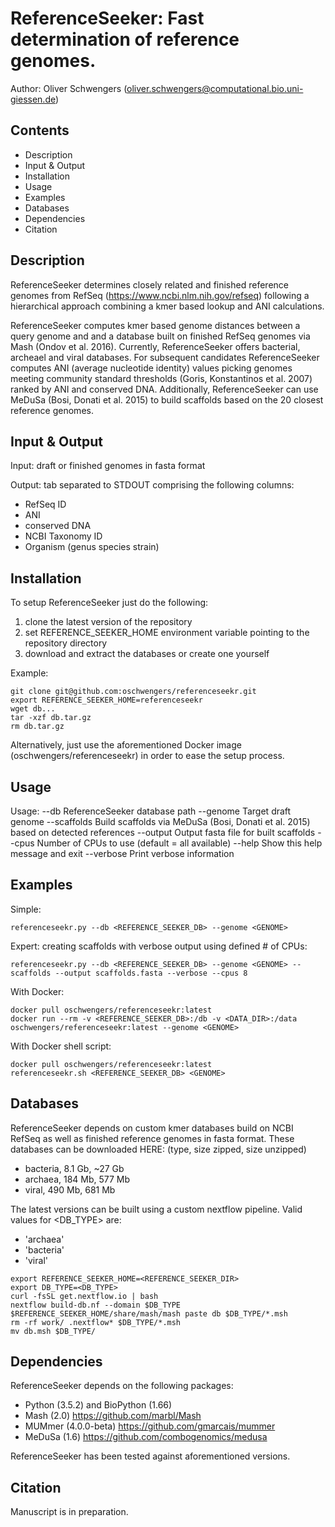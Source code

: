 # ReferenceSeeker: Fast determination of reference genomes.
Author: Oliver Schwengers (oliver.schwengers@computational.bio.uni-giessen.de)


## Contents
- Description
- Input & Output
- Installation
- Usage
- Examples
- Databases
- Dependencies
- Citation


## Description
ReferenceSeeker determines closely related and finished reference genomes from
RefSeq (<https://www.ncbi.nlm.nih.gov/refseq>) following a hierarchical approach
combining a kmer based lookup and ANI calculations.

ReferenceSeeker computes kmer based genome distances between a query genome and
and a database built on finished RefSeq genomes via Mash (Ondov et al. 2016).
Currently, ReferenceSeeker offers bacterial, archeael and viral databases.
For subsequent candidates ReferenceSeeker computes ANI (average nucleotide identity)
values picking genomes meeting community standard thresholds (Goris, Konstantinos et al. 2007)
ranked by ANI and conserved DNA. Additionally, ReferenceSeeker can use MeDuSa
(Bosi, Donati et al. 2015) to build scaffolds based on the 20 closest reference genomes.


## Input & Output
Input:
draft or finished genomes in fasta format

Output:
tab separated to STDOUT comprising the following columns:
- RefSeq ID
- ANI
- conserved DNA
- NCBI Taxonomy ID
- Organism (genus species strain)


## Installation
To setup ReferenceSeeker just do the following:
1. clone the latest version of the repository
2. set REFERENCE_SEEKER_HOME environment variable pointing to the repository directory
3. download and extract the databases or create one yourself

Example:
```
git clone git@github.com:oschwengers/referenceseekr.git
export REFERENCE_SEEKER_HOME=referenceseekr
wget db...
tar -xzf db.tar.gz
rm db.tar.gz
```

Alternatively, just use the aforementioned Docker image (oschwengers/referenceseekr) in order to ease the setup process.


## Usage
Usage:
    --db          ReferenceSeeker database path
    --genome      Target draft genome
    --scaffolds   Build scaffolds via MeDuSa (Bosi, Donati et al. 2015) based on detected references
    --output      Output fasta file for built scaffolds
    --cpus        Number of CPUs to use (default = all available)
    --help        Show this help message and exit
    --verbose     Print verbose information


## Examples
Simple:
```
referenceseekr.py --db <REFERENCE_SEEKER_DB> --genome <GENOME>
```

Expert: creating scaffolds with verbose output using defined # of CPUs:
```
referenceseekr.py --db <REFERENCE_SEEKER_DB> --genome <GENOME> --scaffolds --output scaffolds.fasta --verbose --cpus 8
```

With Docker:
```
docker pull oschwengers/referenceseekr:latest
docker run --rm -v <REFERENCE_SEEKER_DB>:/db -v <DATA_DIR>:/data oschwengers/referenceseekr:latest --genome <GENOME>
```

With Docker shell script:
```
docker pull oschwengers/referenceseekr:latest
referenceseekr.sh <REFERENCE_SEEKER_DB> <GENOME>
```


## Databases
ReferenceSeeker depends on custom kmer databases build on NCBI RefSeq as well as
finished reference genomes in fasta format.
These databases can be downloaded HERE: (type, size zipped, size unzipped)
- bacteria, 8.1 Gb, ~27 Gb
- archaea, 184 Mb, 577 Mb
- viral, 490 Mb, 681 Mb

The latest versions can be built using a custom nextflow pipeline.
Valid values for <DB_TYPE> are:
- 'archaea'
- 'bacteria'
- 'viral'

```
export REFERENCE_SEEKER_HOME=<REFERENCE_SEEKER_DIR>
export DB_TYPE=<DB_TYPE>
curl -fsSL get.nextflow.io | bash
nextflow build-db.nf --domain $DB_TYPE
$REFERENCE_SEEKER_HOME/share/mash/mash paste db $DB_TYPE/*.msh
rm -rf work/ .nextflow* $DB_TYPE/*.msh
mv db.msh $DB_TYPE/
```

## Dependencies
ReferenceSeeker depends on the following packages:
- Python (3.5.2) and BioPython (1.66)
- Mash (2.0) <https://github.com/marbl/Mash>
- MUMmer (4.0.0-beta) <https://github.com/gmarcais/mummer>
- MeDuSa (1.6) <https://github.com/combogenomics/medusa>

ReferenceSeeker has been tested against aforementioned versions.


## Citation
Manuscript is in preparation.
